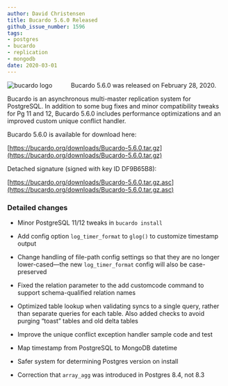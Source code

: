 ```yaml
---
author: David Christensen
title: Bucardo 5.6.0 Released
github_issue_number: 1596
tags:
- postgres
- bucardo
- replication
- mongodb
date: 2020-03-01
---
```


<div style="float: left; margin-right: 40px"><img src="/blog/2020/03/bucardo-5-6-0-release/image-1.jpg" alt="bucardo logo" align="left"></div>

Bucardo 5.6.0 was released on February 28, 2020.

Bucardo is an asynchronous multi-master replication system for PostgreSQL. In addition to some bug fixes and minor compatibility tweaks for Pg 11 and 12, Bucardo 5.6.0 includes performance optimizations and an improved custom unique conflict handler.

Bucardo 5.6.0 is available for download here:

[https://bucardo.org/downloads/Bucardo-5.6.0.tar.gz](https://bucardo.org/downloads/Bucardo-5.6.0.tar.gz)

Detached signature (signed with key ID DF9B65B8):

[https://bucardo.org/downloads/Bucardo-5.6.0.tar.gz.asc](https://bucardo.org/downloads/Bucardo-5.6.0.tar.gz.asc)

### Detailed changes

  - Minor PostgreSQL 11/12 tweaks in `bucardo install`

  - Add config option `log_timer_format` to `glog()` to customize timestamp output

  - Change handling of file-path config settings so that they are no longer lower-cased—the new `log_timer_format` config will also be case-preserved

  - Fixed the relation parameter to the add customcode command to support schema-qualified relation names

  - Optimized table lookup when validating syncs to a single query, rather than separate queries for each table. Also added checks to avoid purging “toast” tables and old delta tables

  - Improve the unique conflict exception handler sample code and test

  - Map timestamp from PostgreSQL to MongoDB datetime

  - Safer system for determining Postgres version on install

  - Correction that `array_agg` was introduced in Postgres 8.4, not 8.3
